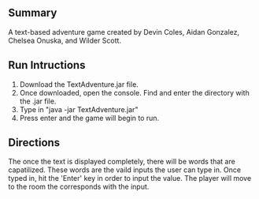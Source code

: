 ## Summary
A text-based adventure game created by Devin Coles, Aidan Gonzalez, Chelsea Onuska, and Wilder Scott.

## Run Intructions
1. Download the TextAdventure.jar file.
2. Once downloaded, open the console. Find and enter the directory with the .jar file.
3. Type in "java -jar TextAdventure.jar"
4. Press enter and the game will begin to run.

## Directions
The once the text is displayed completely, there will be words that are capatilized. These words are the vaild inputs the user can type in. Once typed in, hit the 'Enter' key in order to input the value. The player will move to the room the corresponds with the input.
